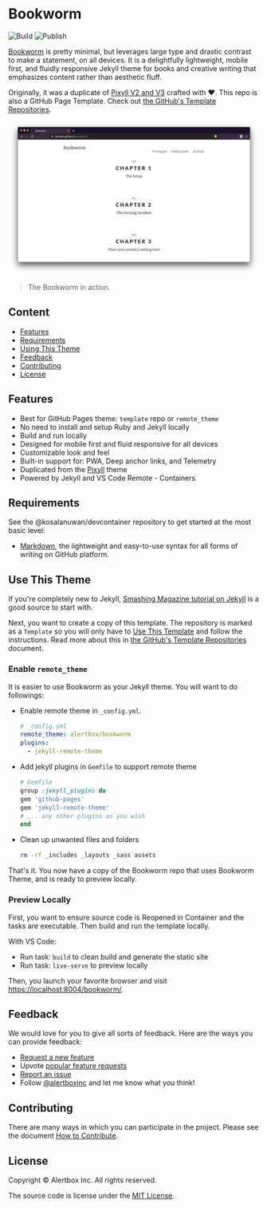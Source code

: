 # Bookworm
![Build](https://github.com/alertbox/bookworm/workflows/Build/badge.svg)
![Publish](https://github.com/alertbox/bookworm/workflows/Publish/badge.svg)

[Bookworm](https://alertbox.github.io/bookworm) is pretty minimal, but leverages large type and drastic contrast to make a statement, on all devices. It is a delightfully lightweight, mobile first, and fluidly responsive Jekyll theme for books and creative writing that emphasizes content rather than aesthetic fluff.

Originally, it was a duplicate of [Pixyll V2 and V3](https://github.com/johno/pixyll) crafted with :heart:. This repo is also a GitHub Page Template. Check out [the GitHub's Template Repositories](https://help.github.com/en/github/creating-cloning-and-archiving-repositories/creating-a-repository-from-a-template).

![Screenshot](screenshot.png)

> The Bookworm in action.

## Content
- [Features](#features)
- [Requirements](#requirements)
- [Using This Theme](#using-this-theme)
- [Feedback](#feedback)
- [Contributing](#contributing)
- [License](#license)

## Features
- Best for GitHub Pages theme: `template` repo or `remote_theme`
- No need to install and setup Ruby and Jekyll locally
- Build and run locally
- Designed for mobile first and fluid responsive for all devices
- Customizable look and feel
- Built-in support for: PWA, Deep anchor links, and Telemetry
- Duplicated from the [Pixyll](https://pixyll.com) theme
- Powered by Jekyll and VS Code Remote - Containers

## Requirements
See the @kosalanuwan/devcontainer repository to get started at the most basic level:

- [Markdown](https://guides.github.com/features/mastering-markdown/), the lightweight and easy-to-use syntax for all forms of writing on GitHub platform.

## Use This Theme
If you're completely new to Jekyll, [Smashing Magazine tutorial on Jekyll](http://www.smashingmagazine.com/2014/08/01/build-blog-jekyll-github-pages/) is a good source to start with.

Next, you want to create a copy of this template. The repository is marked as a `Template` so you will only have to [Use This Template](https://github.com/alertbox/bookworm/generate/) and follow the instructions. Read more about this in [the GitHub's Template Repositories](https://help.github.com/en/github/creating-cloning-and-archiving-repositories/creating-a-repository-from-a-template) document.

### Enable `remote_theme`
It is easier to use Bookworm as your Jekyll theme. You will want to do followings:

- Enable remote theme in `_config.yml`.
  ```yml
  # _config.yml
  remote_theme: alertbox/bookworm
  plugins:
    - jekyll-remote-theme
  ```
- Add jekyll plugins in `Gemfile` to support remote theme
  ```ruby
  # Gemfile
  group :jekyll_plugins do
  gem 'github-pages'
  gem 'jekyll-remote-theme'
  # ... any other plugins as you wish
  end
  ```
- Clean up unwanted files and folders
  ```bash
  rm -rf _includes _layouts _sass assets
  ```

That's it. You now have a copy of the Bookworm repo that uses Bookworm Theme, and is ready to preview locally.

### Preview Locally
First, you want to ensure source code is Reopened in Container and the tasks are executable. Then build and run the template locally.

With VS Code:
- Run task: `build` to clean build and generate the static site
- Run task: `live-serve` to preview locally

Then, you launch your favorite browser and visit <https://localhost:8004/bookworm/>.

## Feedback
We would love for you to give all sorts of feedback. Here are the ways you can provide feedback:

- [Request a new feature](https://github.com/alertbox/bookworm/issues/new?assignees=&labels=&template=feature_request.md&title=)
- Upvote [popular feature requests](https://github.com/alertbox/bookworm/issues)
- [Report an issue](https://github.com/alertbox/bookworm/issues/new?assignees=&labels=&template=bug_report.md&title=)
- Follow [@alertboxinc](https://twitter.com/alertboxinc) and let me know what you think!

## Contributing
There are many ways in which you can participate in the project. Please see the document [How to Contribute](CONTRIBUTING.md).

## License
Copyright :copyright: Alertbox Inc. All rights reserved.

The source code is license under the [MIT License](LICENSE).
